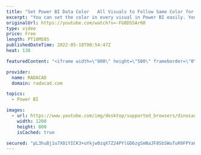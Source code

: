 ```yaml
---
title: "Set Power BI Data Color   All Visuals to Follow Same Color for the Same Data Point"
excerpt: "You can set the color in every visual in Power BI easily. You can also set the color of multiple visuals at the same time using Themes. However, what if you want to set the same color for the same data point? For example, You want the Gender Female to be always colored Orange in all the charts and visuals."
originalUrl: https://youtube.com/watch?v=-FG0DSSAr60
type: video
price: Free
length: PT10M58S
publishedDateTime: 2022-05-18T00:54:47Z
heat: 138

featuredContent: "<iframe width=\"800\" height=\"500\" frameborder=\"0\" src=\"https://www.youtube.com/embed/-FG0DSSAr60\" allow=\"accelerometer; autoplay; encrypted-media; gyroscope; picture-in-picture\" allowfullscreen></iframe>"

provider:
  name: RADACAD
  domain: radacad.com

topics:
  - Power BI

images:
  - url: https://www.youtube.com/img/desktop/supported_browsers/dinosaur.png
    width: 1200
    height: 800
    isCached: true

secured: "pL3huBj1u7X0iYICK3+uYkjw0zqX7Z24PYlGD6zgSmNaJF8SbSWuTuR9FPYaOCY8PmMMC6e1y8pGSjcZDdR03vbe+nZhzhRVDRLzBpkxl9HEX4K/gnXZjgMkKL664VI4Wm2xSfGSOEQTrDaU5UTVBLMtL27rn6PZDtlP+xutqMoO+/auGLq/ATxJagOuDqi+79uGfObBLQy0vI029ZBy2JHGX427B7x5xFo/JR0NiiNmvUz77ftxYeTrkvancxmaeq1yuN1YDx5+8N0FMJUOkghHiFTmg0vi5G9NRxe0o38Pu+uHwNHZ0Kp4c735u1KSYThk8baMrlOUn4PagUMJVKs69Y1Bt0irLzg5t0PdnoSUf7KmifwDAFEnp2j239WYzOVzGM9HjV7g4Rsn2EWLY4kOUv5so4EqeMFA0cCYi2k=;4XAlsxJEVVSfD/oHNBZhrQ=="
---
```


